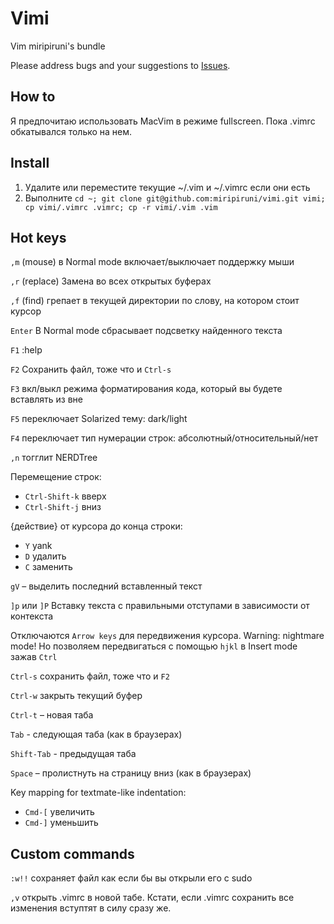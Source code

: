 # Vimi

Vim miripiruni's bundle

Please address bugs and your suggestions to [Issues](http://github.com/miripiruni/vimi/issues).

How to
------

Я предпочитаю использовать MacVim в режиме fullscreen. Пока .vimrc обкатывался только на нем.

Install
-------

1. Удалите или переместите текущие ~/.vim и ~/.vimrc если они есть
2. Выполните `cd ~; git clone git@github.com:miripiruni/vimi.git vimi; cp vimi/.vimrc .vimrc; cp -r vimi/.vim .vim`


Hot keys
--------

`,m` (mouse) в Normal mode включает/выключает поддержку мыши

`,r` (replace) Замена во всех открытых буферах

`,f` (find) грепает в текущей директории по слову, на котором стоит курсор

`Enter` В Normal mode сбрасывает подсветку найденного текста

`F1` :help

`F2` Сохранить файл, тоже что и `Ctrl-s`

`F3` вкл/выкл режима форматирования кода, который вы будете вставлять из вне

`F5` переключает Solarized тему: dark/light

`F4` переключает тип нумерации строк: абсолютный/относительный/нет

`,n` тогглит NERDTree

Перемещение строк:

* `Ctrl-Shift-k` вверх
* `Ctrl-Shift-j` вниз

{действие} от курсора до конца строки:

* `Y` yank
* `D` удалить
* `C` заменить

`gV` – выделить последний вставленный текст

`]p` или `]P` Вставку текста с правильными отступами в зависимости от контекста

Отключаются `Arrow keys` для передвижения курсора. Warning: nightmare mode! Но позволяем передвигаться с помощью `hjkl` в Insert mode зажав `Ctrl`

`Ctrl-s` сохранить файл, тоже что и `F2`

`Ctrl-w` закрыть текущий буфер

`Ctrl-t` – новая таба

`Tab` - следующая таба (как в браузерах)

`Shift-Tab` - предыдущая таба

`Space` – пролистнуть на страницу вниз (как в браузерах)

Key mapping for textmate-like indentation:

* `Cmd-[` увеличить
* `Cmd-]` уменьшить


Custom commands
---------------

`:w!!` сохраняет файл как если бы вы открыли его с sudo

`,v` открыть .vimrc в новой табе. Кстати, если .vimrc сохранить все изменения вступтят в силу сразу же.

